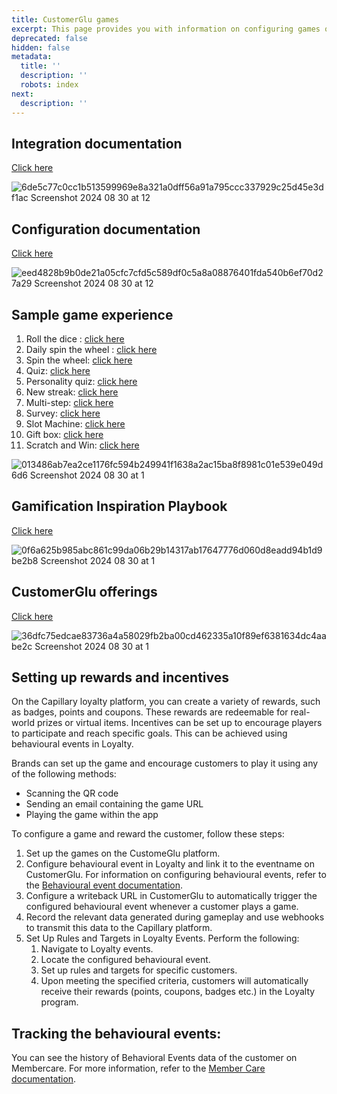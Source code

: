 ```yaml
---
title: CustomerGlu games
excerpt: This page provides you with information on configuring games on CustomerGlu.
deprecated: false
hidden: false
metadata:
  title: ''
  description: ''
  robots: index
next:
  description: ''
---
```

## Integration documentation

[Click here](https://docs.customerglu.com/)

![6de5c77c0cc1b513599969e8a321a0dff56a91a795ccc337929c25d45e3df1ac Screenshot 2024 08 30 at 12](https://files.readme.io/6de5c77c0cc1b513599969e8a321a0dff56a91a795ccc337929c25d45e3df1ac-Screenshot_2024-08-30_at_12.06.39_PM.png)

## Configuration documentation

[Click here](https://customerglu.gitbook.io/customerglu-product-documentation/guides/customerglu-walkthrough-videos-on-games)

![eed4828b9b0de21a05cfc7cfd5c589df0c5a8a08876401fda540b6ef70d27a29 Screenshot 2024 08 30 at 12](https://files.readme.io/eed4828b9b0de21a05cfc7cfd5c589df0c5a8a08876401fda540b6ef70d27a29-Screenshot_2024-08-30_at_12.12.36_PM.png)

## Sample game experience

1. Roll the dice : [click here](https://constellation.customerglu.com/reward/?token=eyJhbGciOiJIUzI1NiIsInR5cCI6IkpXVCJ9.eyJ1c2VySWQiOiJnbHV0ZXN0LTI1OCIsImdsdUlkIjoiNzljMjVmZDAtYjBkYS00YjRhLTg0NTAtNzhjZTA2MWY1NTVkIiwiY2xpZW50IjoiZDA1MTI2OWEtMDVkNy00NzIyLTllMjUtN2UwMzE2NTViNGQwIiwiZGV2aWNlSWQiOiJnbHV0ZXN0LTI1OF9kZWZhdWx0IiwiZGV2aWNlVHlwZSI6ImRlZmF1bHQiLCJpc0xvZ2dlZEluIjp0cnVlLCJpYXQiOjE3MjQ0MTYxMzAsImV4cCI6MTc1NTk1MjEzMH0.8IDJp4fD_OIjNi2rgCfoyvcK015dtk8SZlgCqcCbBdo\&campaignId=d2920a8b-fd00-44cb-bbbe-d639a84f1009\&skipSeen=true)
2. Daily spin the wheel : [click here](https://constellation.customerglu.com/program/?token=eyJhbGciOiJIUzI1NiIsInR5cCI6IkpXVCJ9.eyJ1c2VySWQiOiI3NjkwYjNmNS01YTA4LTRmYWUtYWEyYy0xMmZiYjI3MWFlYjEiLCJhbm9ueW1vdXNJZCI6Ijc2OTBiM2Y1LTVhMDgtNGZhZS1hYTJjLTEyZmJiMjcxYWViMSIsImdsdUlkIjoiNGJlMmI0MmYtMWRiMy00OTM3LThlYzktOTJhNmYxODUwYWI0IiwiY2xpZW50IjoiNmFhMmIzY2UtYTE0MS00MDkwLWI5YmUtNzI5Y2E2MTg1ZmNhIiwiZGV2aWNlSWQiOiI3NjkwYjNmNS01YTA4LTRmYWUtYWEyYy0xMmZiYjI3MWFlYjFfZGVmYXVsdCIsImRldmljZVR5cGUiOiJkZWZhdWx0IiwiaXNMb2dnZWRJbiI6ZmFsc2UsImlhdCI6MTcyNTAwMDMwMCwiZXhwIjoxNzU2NTM2MzAwfQ.06A5bgMo3odA_rNP-uPWsjPGaDMgazg5mCx-nXEGXIc\&campaignId=3471b122-0f0c-40e6-b8fa-1b024f3ab3c2)
3. Spin the wheel: [click here](https://constellation.customerglu.com/reward/?token=eyJhbGciOiJIUzI1NiIsInR5cCI6IkpXVCJ9.eyJ1c2VySWQiOiJiNWJkZDM1OC1hZGI4LTRhYjEtODkxNS1hMWY2MDkyYWJjNGEiLCJhbm9ueW1vdXNJZCI6ImI1YmRkMzU4LWFkYjgtNGFiMS04OTE1LWExZjYwOTJhYmM0YSIsImdsdUlkIjoiMWM4ZDgyODctNTAxMy00NTc0LWExYjctMzYxNTA2NTJkOWI2IiwiY2xpZW50IjoiNmFhMmIzY2UtYTE0MS00MDkwLWI5YmUtNzI5Y2E2MTg1ZmNhIiwiZGV2aWNlSWQiOiJiNWJkZDM1OC1hZGI4LTRhYjEtODkxNS1hMWY2MDkyYWJjNGFfZGVmYXVsdCIsImRldmljZVR5cGUiOiJkZWZhdWx0IiwiaXNMb2dnZWRJbiI6ZmFsc2UsImlhdCI6MTcyNTAwMDMwMiwiZXhwIjoxNzU2NTM2MzAyfQ.-FH1Y_nFmrXqbqZIFgB4u5HTPVoFoY_s99E7BAwyBpg\&campaignId=db93e576-77a6-42e5-9be5-a456d95ec4ae)
4. Quiz: [click here](https://constellation.customerglu.com/reward/?token=eyJhbGciOiJIUzI1NiIsInR5cCI6IkpXVCJ9.eyJ1c2VySWQiOiJiNWJkZDM1OC1hZGI4LTRhYjEtODkxNS1hMWY2MDkyYWJjNGEiLCJhbm9ueW1vdXNJZCI6ImI1YmRkMzU4LWFkYjgtNGFiMS04OTE1LWExZjYwOTJhYmM0YSIsImdsdUlkIjoiMWM4ZDgyODctNTAxMy00NTc0LWExYjctMzYxNTA2NTJkOWI2IiwiY2xpZW50IjoiNmFhMmIzY2UtYTE0MS00MDkwLWI5YmUtNzI5Y2E2MTg1ZmNhIiwiZGV2aWNlSWQiOiJiNWJkZDM1OC1hZGI4LTRhYjEtODkxNS1hMWY2MDkyYWJjNGFfZGVmYXVsdCIsImRldmljZVR5cGUiOiJkZWZhdWx0IiwiaXNMb2dnZWRJbiI6ZmFsc2UsImlhdCI6MTcyNTAwMDMxOCwiZXhwIjoxNzU2NTM2MzE4fQ.wMt89bU27ezD7gPQpZMl3Za4JC-eNCgIEtMLpydXN9U\&campaignId=a2a7628c-b5c1-4a7e-b734-30be7cc05af7)
5. Personality quiz: [click here](https://constellation.customerglu.com/reward/?token=eyJhbGciOiJIUzI1NiIsInR5cCI6IkpXVCJ9.eyJ1c2VySWQiOiJiNWJkZDM1OC1hZGI4LTRhYjEtODkxNS1hMWY2MDkyYWJjNGEiLCJhbm9ueW1vdXNJZCI6ImI1YmRkMzU4LWFkYjgtNGFiMS04OTE1LWExZjYwOTJhYmM0YSIsImdsdUlkIjoiMWM4ZDgyODctNTAxMy00NTc0LWExYjctMzYxNTA2NTJkOWI2IiwiY2xpZW50IjoiNmFhMmIzY2UtYTE0MS00MDkwLWI5YmUtNzI5Y2E2MTg1ZmNhIiwiZGV2aWNlSWQiOiJiNWJkZDM1OC1hZGI4LTRhYjEtODkxNS1hMWY2MDkyYWJjNGFfZGVmYXVsdCIsImRldmljZVR5cGUiOiJkZWZhdWx0IiwiaXNMb2dnZWRJbiI6ZmFsc2UsImlhdCI6MTcyNTAwMDMxOCwiZXhwIjoxNzU2NTM2MzE4fQ.wMt89bU27ezD7gPQpZMl3Za4JC-eNCgIEtMLpydXN9U\&campaignId=a2a7628c-b5c1-4a7e-b734-30be7cc05af7)
6. New streak: [click here](https://constellation.customerglu.com/program/?token=eyJhbGciOiJIUzI1NiIsInR5cCI6IkpXVCJ9.eyJ1c2VySWQiOiJiNWJkZDM1OC1hZGI4LTRhYjEtODkxNS1hMWY2MDkyYWJjNGEiLCJhbm9ueW1vdXNJZCI6ImI1YmRkMzU4LWFkYjgtNGFiMS04OTE1LWExZjYwOTJhYmM0YSIsImdsdUlkIjoiMWM4ZDgyODctNTAxMy00NTc0LWExYjctMzYxNTA2NTJkOWI2IiwiY2xpZW50IjoiNmFhMmIzY2UtYTE0MS00MDkwLWI5YmUtNzI5Y2E2MTg1ZmNhIiwiZGV2aWNlSWQiOiJiNWJkZDM1OC1hZGI4LTRhYjEtODkxNS1hMWY2MDkyYWJjNGFfZGVmYXVsdCIsImRldmljZVR5cGUiOiJkZWZhdWx0IiwiaXNMb2dnZWRJbiI6ZmFsc2UsImlhdCI6MTcyNTAwNDEyNywiZXhwIjoxNzU2NTQwMTI3fQ.2CX7sOTQrE1P3zxu9yKI3tAkWp9VwDj9HitgF2H6qKI\&campaignId=36fe503f-89a2-445a-9f36-5bce01f175c9)
7. Multi-step: [click here](https://constellation.customerglu.com/program/?token=eyJhbGciOiJIUzI1NiIsInR5cCI6IkpXVCJ9.eyJ1c2VySWQiOiJiNWJkZDM1OC1hZGI4LTRhYjEtODkxNS1hMWY2MDkyYWJjNGEiLCJhbm9ueW1vdXNJZCI6ImI1YmRkMzU4LWFkYjgtNGFiMS04OTE1LWExZjYwOTJhYmM0YSIsImdsdUlkIjoiMWM4ZDgyODctNTAxMy00NTc0LWExYjctMzYxNTA2NTJkOWI2IiwiY2xpZW50IjoiNmFhMmIzY2UtYTE0MS00MDkwLWI5YmUtNzI5Y2E2MTg1ZmNhIiwiZGV2aWNlSWQiOiJiNWJkZDM1OC1hZGI4LTRhYjEtODkxNS1hMWY2MDkyYWJjNGFfZGVmYXVsdCIsImRldmljZVR5cGUiOiJkZWZhdWx0IiwiaXNMb2dnZWRJbiI6ZmFsc2UsImlhdCI6MTcyNTAwNDE0OCwiZXhwIjoxNzU2NTQwMTQ4fQ.cag4MzZBIJQb0h836QgSc6e-22qxooIRzrRRFITHf4c\&campaignId=8b30152d-6544-4c53-b3dc-28be5959da51)
8. Survey: [click here](https://constellation.customerglu.com/reward/?token=eyJhbGciOiJIUzI1NiIsInR5cCI6IkpXVCJ9.eyJ1c2VySWQiOiJiNWJkZDM1OC1hZGI4LTRhYjEtODkxNS1hMWY2MDkyYWJjNGEiLCJhbm9ueW1vdXNJZCI6ImI1YmRkMzU4LWFkYjgtNGFiMS04OTE1LWExZjYwOTJhYmM0YSIsImdsdUlkIjoiMWM4ZDgyODctNTAxMy00NTc0LWExYjctMzYxNTA2NTJkOWI2IiwiY2xpZW50IjoiNmFhMmIzY2UtYTE0MS00MDkwLWI5YmUtNzI5Y2E2MTg1ZmNhIiwiZGV2aWNlSWQiOiJiNWJkZDM1OC1hZGI4LTRhYjEtODkxNS1hMWY2MDkyYWJjNGFfZGVmYXVsdCIsImRldmljZVR5cGUiOiJkZWZhdWx0IiwiaXNMb2dnZWRJbiI6ZmFsc2UsImlhdCI6MTcyNTAwNDE2OCwiZXhwIjoxNzU2NTQwMTY4fQ.4lxDLYSmiTGBB_sI0Fyv5WSHYa9xNPImiu0AiY6-8gg\&rewardUserId=603868e4-daea-43dd-a913-90a0c8b5f5a2)
9. Slot Machine: [click here](https://constellation.customerglu.com/reward/?token=eyJhbGciOiJIUzI1NiIsInR5cCI6IkpXVCJ9.eyJ1c2VySWQiOiJiNWJkZDM1OC1hZGI4LTRhYjEtODkxNS1hMWY2MDkyYWJjNGEiLCJhbm9ueW1vdXNJZCI6ImI1YmRkMzU4LWFkYjgtNGFiMS04OTE1LWExZjYwOTJhYmM0YSIsImdsdUlkIjoiMWM4ZDgyODctNTAxMy00NTc0LWExYjctMzYxNTA2NTJkOWI2IiwiY2xpZW50IjoiNmFhMmIzY2UtYTE0MS00MDkwLWI5YmUtNzI5Y2E2MTg1ZmNhIiwiZGV2aWNlSWQiOiJiNWJkZDM1OC1hZGI4LTRhYjEtODkxNS1hMWY2MDkyYWJjNGFfZGVmYXVsdCIsImRldmljZVR5cGUiOiJkZWZhdWx0IiwiaXNMb2dnZWRJbiI6ZmFsc2UsImlhdCI6MTcyNTAwNDE3MSwiZXhwIjoxNzU2NTQwMTcxfQ.cvGXK94rMCylPBWym4r2BxYGQl-k02eJcYdw8Ivfypo\&rewardUserId=c7059407-31d2-47dc-b4f8-a58f72956870)
10. Gift box: [click here](https://constellation.customerglu.com/reward/?token=eyJhbGciOiJIUzI1NiIsInR5cCI6IkpXVCJ9.eyJ1c2VySWQiOiJiNWJkZDM1OC1hZGI4LTRhYjEtODkxNS1hMWY2MDkyYWJjNGEiLCJhbm9ueW1vdXNJZCI6ImI1YmRkMzU4LWFkYjgtNGFiMS04OTE1LWExZjYwOTJhYmM0YSIsImdsdUlkIjoiMWM4ZDgyODctNTAxMy00NTc0LWExYjctMzYxNTA2NTJkOWI2IiwiY2xpZW50IjoiNmFhMmIzY2UtYTE0MS00MDkwLWI5YmUtNzI5Y2E2MTg1ZmNhIiwiZGV2aWNlSWQiOiJiNWJkZDM1OC1hZGI4LTRhYjEtODkxNS1hMWY2MDkyYWJjNGFfZGVmYXVsdCIsImRldmljZVR5cGUiOiJkZWZhdWx0IiwiaXNMb2dnZWRJbiI6ZmFsc2UsImlhdCI6MTcyNTAwNDIwMCwiZXhwIjoxNzU2NTQwMjAwfQ.0k-Okx0PLnaIUYwoiwvGCi3QptW8vDq9cJ70a4wfEKA\&rewardUserId=40cd3bf4-caa5-4536-8577-a9fa41b91322)
11. Scratch and Win: [click here](https://constellation.customerglu.com/reward/?token=eyJhbGciOiJIUzI1NiIsInR5cCI6IkpXVCJ9.eyJ1c2VySWQiOiJiNWJkZDM1OC1hZGI4LTRhYjEtODkxNS1hMWY2MDkyYWJjNGEiLCJhbm9ueW1vdXNJZCI6ImI1YmRkMzU4LWFkYjgtNGFiMS04OTE1LWExZjYwOTJhYmM0YSIsImdsdUlkIjoiMWM4ZDgyODctNTAxMy00NTc0LWExYjctMzYxNTA2NTJkOWI2IiwiY2xpZW50IjoiNmFhMmIzY2UtYTE0MS00MDkwLWI5YmUtNzI5Y2E2MTg1ZmNhIiwiZGV2aWNlSWQiOiJiNWJkZDM1OC1hZGI4LTRhYjEtODkxNS1hMWY2MDkyYWJjNGFfZGVmYXVsdCIsImRldmljZVR5cGUiOiJkZWZhdWx0IiwiaXNMb2dnZWRJbiI6ZmFsc2UsImlhdCI6MTcyNTAwNDIxNiwiZXhwIjoxNzU2NTQwMjE2fQ.0vtRAZPs6NCB8SD0qcRjM4WqHR7Tr7S5gzg9wem4uG0\&rewardUserId=43286194-de71-43b4-a497-e46434ebc02e)

![013486ab7ea2ce1176fc594b249941f1638a2ac15ba8f8981c01e539e049d6d6 Screenshot 2024 08 30 at 1](https://files.readme.io/013486ab7ea2ce1176fc594b249941f1638a2ac15ba8f8981c01e539e049d6d6-Screenshot_2024-08-30_at_1.21.13_PM.png)

## Gamification Inspiration Playbook

[Click here](https://customerglu.notion.site/70601a8af8924be1969896f4f8c0addd?v=f653a590ad29485bbf75395c3650fdba)

![0f6a625b985abc861c99da06b29b14317ab17647776d060d8eadd94b1d9be2b8 Screenshot 2024 08 30 at 1](https://files.readme.io/0f6a625b985abc861c99da06b29b14317ab17647776d060d8eadd94b1d9be2b8-Screenshot_2024-08-30_at_1.29.58_PM.png)

## CustomerGlu offerings

[Click here](https://customerglu.notion.site/3bde7d9000794c04a7e1725b88529a05?v=448db5db5d8c492ab1781dd7045f0dfc)

![36dfc75edcae83736a4a58029fb2ba00cd462335a10f89ef6381634dc4aabe2c Screenshot 2024 08 30 at 1](https://files.readme.io/36dfc75edcae83736a4a58029fb2ba00cd462335a10f89ef6381634dc4aabe2c-Screenshot_2024-08-30_at_1.30.48_PM.png)

## Setting up rewards and incentives

On the Capillary loyalty platform, you can create a variety of rewards, such as badges, points and coupons. These rewards are redeemable for real-world prizes or virtual items. Incentives can be set up to encourage players to participate and reach specific goals. This can be achieved using behavioural events in Loyalty.

Brands can set up the game and encourage customers to play it using any of the following methods:

* Scanning the QR code 
* Sending an email containing the game URL
* Playing the game within the app

To configure a game and reward the customer, follow these steps:

1. Set up the games on the CustomeGlu platform.
2. Configure behavioural event in Loyalty and link it to the eventname on CustomerGlu.  For information on configuring behavioural events, refer to the [Behavioural event documentation](https://docs.capillarytech.com/docs/behavioral-loyalty).
3. Configure a writeback URL in CustomerGlu to automatically trigger the configured behavioural event whenever a customer plays a game.
4. Record the relevant data generated during gameplay and use webhooks to transmit this data to the Capillary platform.
5. Set Up Rules and Targets in Loyalty Events. Perform the following:
   1. Navigate to Loyalty events.
   2. Locate the configured behavioural event.
   3. Set up rules and targets for specific customers.
   4. Upon meeting the specified criteria, customers will automatically receive their rewards (points, coupons, badges etc.) in the Loyalty program.

## Tracking the behavioural events:

You can see the history of Behavioral Events data of the customer on Membercare. For more information, refer to the [Member Care documentation](https://docs.capillarytech.com/docs/view-event_details#behavioral-events).

